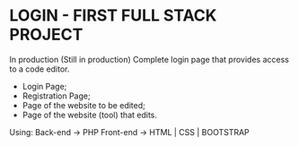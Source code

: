 # LOGIN - FIRST FULL STACK PROJECT
In production (Still in production) Complete login page that provides access to a code editor.

- Login Page;
- Registration Page;
- Page of the website to be edited;
- Page of the website (tool) that edits.

Using:
Back-end -> PHP
Front-end -> HTML | CSS | BOOTSTRAP

